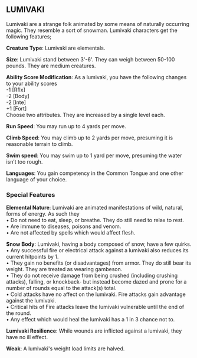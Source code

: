 ## LUMIVAKI
Lumivaki are a strange folk animated by some means of naturally occurring magic. They resemble a sort of snowman. Lumivaki characters get the following features;

**Creature Type**: Lumivaki are elementals.

**Size**: Lumivaki stand between 3'-6'. They can weigh between 50-100 pounds. They are medium creatures.

**Ability Score Modification**: As a lumivaki, you have the following changes to your ability scores  
-1 [Rflx]  
-2 [Body]  
-2 [Inte]  
+1 [Fort]  
Choose two attributes. They are increased by a single level each.

**Run Speed**: You may run up to 4 yards per move.

**Climb Speed**: You may climb up to 2 yards per move, presuming it is reasonable terrain to climb.

**Swim speed**: You may swim up to 1 yard per move, presuming the water isn’t too rough.

**Languages**: You gain competency in the Common Tongue and one other language of your choice.

### Special Features

**Elemental Nature**: Lumivaki are animated manifestations of wild, natural, forms of energy. As such they  
 • Do not need to eat, sleep, or breathe. They do still need to relax to rest.  
 • Are immune to diseases, poisons and venom.  
 • Are not affected by spells which would affect flesh.

**Snow Body**: Lumivaki, having a body composed of snow, have a few quirks.  
 • Any successful fire or electrical attack against a lumivaki also reduces its current hitpoints by 1.  
 • They gain no benefits (or disadvantages) from armor. They do still bear its weight. They are treated as wearing gambeson.  
 • They do not receive damage from being crushed (including crushing attacks), falling, or knockback- but instead become dazed and prone for a number of rounds equal to the attack(s) total.  
 • Cold attacks have no affect on the lumivaki. Fire attacks gain advantage against the lumivaki.  
 • Critical hits of Fire attacks leave the lumivaki vulnerable until the end of the round.  
 • Any effect which would heal the lumivaki has a 1 in 3 chance not to.

**Lumivaki Resilience**: While wounds are inflicted against a lumivaki, they have no ill effect.

**Weak**: A lumivaki's weight load limits are halved.
